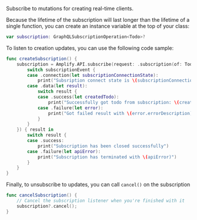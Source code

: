 Subscribe to mutations for creating real-time clients.

Because the lifetime of the subscription will last longer than the lifetime of a single function, you can create an instance variable at the top of your class:
```swift
var subscription: GraphQLSubscriptionOperation<Todo>?
```

To listen to creation updates, you can use the following code sample:
```swift
func createSubscription() {
    subscription = Amplify.API.subscribe(request: .subscription(of: Todo.self, type: .onCreate), valueListener: { (subscriptionEvent) in
        switch subscriptionEvent {
        case .connection(let subscriptionConnectionState):
            print("Subsription connect state is \(subscriptionConnectionState)")
        case .data(let result):
            switch result {
            case .success(let createdTodo):
                print("Successfully got todo from subscription: \(createdTodo)")
            case .failure(let error):
                print("Got failed result with \(error.errorDescription)")
            }
        }
    }) { result in
        switch result {
        case .success:
            print("Subscription has been closed successfully")
        case .failure(let apiError):
            print("Subscription has terminated with \(apiError)")
        }
    }
}
```

Finally, to unsubscribe to updates, you can call `cancel()` on the subscription
```swift
func cancelSubscription() {
    // Cancel the subscription listener when you're finished with it
    subscription?.cancel();
}
```
